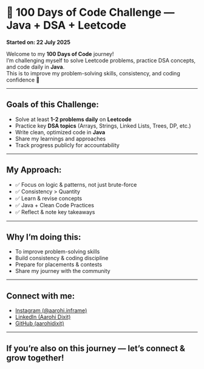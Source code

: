 # 💯 100 Days of Code Challenge — Java + DSA + Leetcode

**Started on: 22 July 2025**

Welcome to my **100 Days of Code** journey!  
I’m challenging myself to solve Leetcode problems, practice DSA concepts, and code daily in **Java**.  
This is to improve my problem-solving skills, consistency, and coding confidence 🚀  

---

## Goals of this Challenge:
- Solve at least **1-2 problems daily** on **Leetcode**
- Practice key **DSA topics** (Arrays, Strings, Linked Lists, Trees, DP, etc.)
- Write clean, optimized code in **Java**
- Share my learnings and approaches  
- Track progress publicly for accountability  

---

##  My Approach:
- ✅ Focus on logic & patterns, not just brute-force
- ✅ Consistency > Quantity  
- ✅ Learn & revise concepts  
- ✅ Java + Clean Code Practices  
- ✅ Reflect & note key takeaways  

---

## Why I’m doing this:  
- To improve problem-solving skills  
- Build consistency & coding discipline  
- Prepare for placements & contests  
- Share my journey with the community  

---

## Connect with me:
- [Instagram (@aarohi.inframe)](https://instagram.com/aarohi.inframe)
- [LinkedIn (Aarohi Dixit)](https://linkedin.com/in/aarohidixit)
- [GitHub (aarohidixit)](https://github.com/aarohidixit)

---

## If you’re also on this journey — let’s connect & grow together!  

